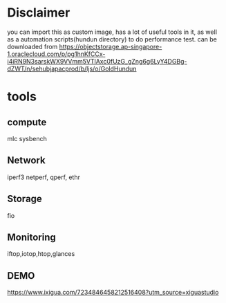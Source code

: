# Disclaimer

you can import this as custom image, has a lot of useful tools in it, as well as a automation scripts(hundun directory) to do performance test.
can be downloaded from  https://objectstorage.ap-singapore-1.oraclecloud.com/p/pg1hnKfCCx-i4iRN9N3sarskWX9VVmm5VTlAxc0fUzG_gZng6g6LyY4DGBg-dZWT/n/sehubjapacprod/b/ljs/o/GoldHundun

# tools

## compute
mlc sysbench 

## Network 

iperf3 netperf, qperf, ethr

## Storage

fio 

## Monitoring
 
 iftop,iotop,htop,glances
 
## DEMO
https://www.ixigua.com/7234846458212516408?utm_source=xiguastudio
 
